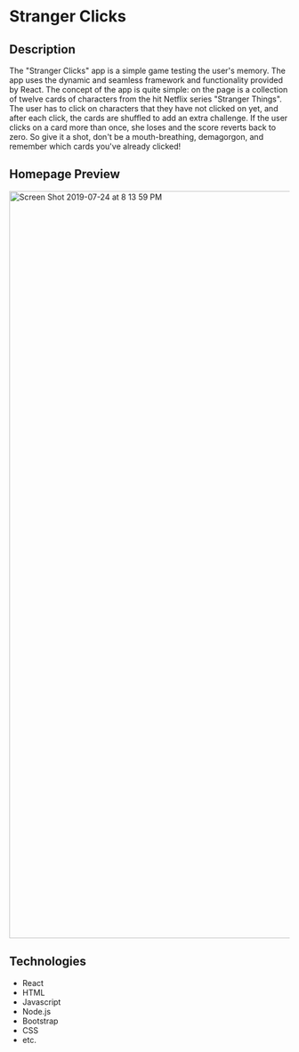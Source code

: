 # Stranger Clicks

Description
------------

The "Stranger Clicks" app is a simple game testing the user's memory. The app uses the dynamic and seamless framework and functionality provided by React. The concept of the app is quite simple: on the page is a collection of twelve cards of characters from the hit Netflix series "Stranger Things". The user has to click on characters that they have not clicked on yet, and after each click, the cards are shuffled to add an extra challenge. If the user clicks on a card more than once, she loses and the score reverts back to zero. So give it a shot, don't be a mouth-breathing, demagorgon, and remember which cards you've already clicked!



Homepage Preview
------------

<img width="1342" alt="Screen Shot 2019-07-24 at 8 13 59 PM" src="https://user-images.githubusercontent.com/50416482/61843196-ae36ff00-ae4f-11e9-947f-bd54bf371dd3.png">

Technologies
------------
* React
* HTML
* Javascript
* Node.js
* Bootstrap
* CSS
* etc.